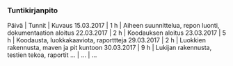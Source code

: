 ### Tuntikirjanpito
Päivä | Tunnit | Kuvaus
15.03.2017 | 1 h | Aiheen suunnittelua, repon luonti, dokumentaation aloitus
22.03.2017 | 2 h | Koodauksen aloitus
23.03.2017 | 5 h | Koodausta, luokkakaaviota, raporttteja
29.03.2017 | 2 h | Luokkien rakennusta, maven ja pit kuntoon
30.03.2017 | 9 h | Lukijan rakennusta, testien tekoa, raportit
... | ... | ... 
